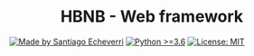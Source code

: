 <center> <h1>HBNB - Web framework</h1> </center>

[![Made by Santiago Echeverri](https://img.shields.io/badge/Made%20by-Santiago%20Echeverri-blue.svg)](https://github.com/dassantoss)
[![Python >=3.6](https://img.shields.io/badge/python-%3E%3D3.6-blue.svg)](https://www.python.org)
[![License: MIT](https://img.shields.io/badge/license-MIT-blue.svg)](https://opensource.org/licenses/MIT)